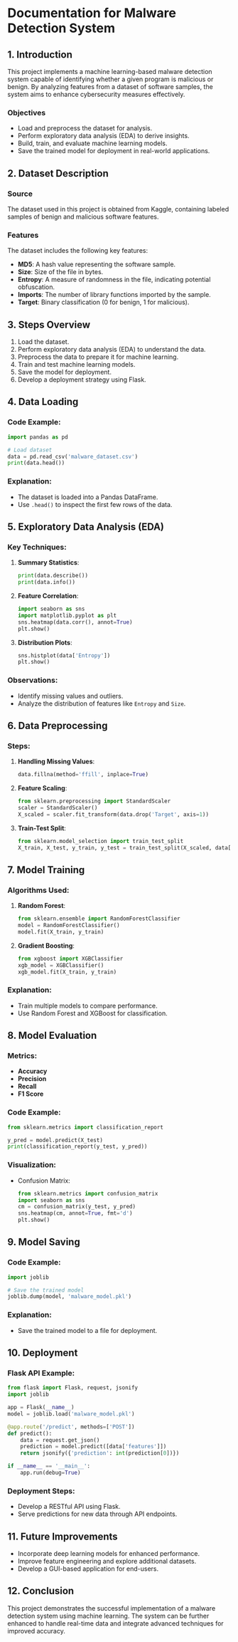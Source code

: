 # Documentation for Malware Detection System

## **1. Introduction**
This project implements a machine learning-based malware detection system capable of identifying whether a given program is malicious or benign. By analyzing features from a dataset of software samples, the system aims to enhance cybersecurity measures effectively.

### **Objectives**
- Load and preprocess the dataset for analysis.
- Perform exploratory data analysis (EDA) to derive insights.
- Build, train, and evaluate machine learning models.
- Save the trained model for deployment in real-world applications.

## **2. Dataset Description**
### **Source**
The dataset used in this project is obtained from Kaggle, containing labeled samples of benign and malicious software features.

### **Features**
The dataset includes the following key features:
- **MD5**: A hash value representing the software sample.
- **Size**: Size of the file in bytes.
- **Entropy**: A measure of randomness in the file, indicating potential obfuscation.
- **Imports**: The number of library functions imported by the sample.
- **Target**: Binary classification (0 for benign, 1 for malicious).

## **3. Steps Overview**
1. Load the dataset.
2. Perform exploratory data analysis (EDA) to understand the data.
3. Preprocess the data to prepare it for machine learning.
4. Train and test machine learning models.
5. Save the model for deployment.
6. Develop a deployment strategy using Flask.

## **4. Data Loading**
### Code Example:
```python
import pandas as pd

# Load dataset
data = pd.read_csv('malware_dataset.csv')
print(data.head())
```

### Explanation:
- The dataset is loaded into a Pandas DataFrame.
- Use `.head()` to inspect the first few rows of the data.

## **5. Exploratory Data Analysis (EDA)**
### Key Techniques:
1. **Summary Statistics**:
    ```python
    print(data.describe())
    print(data.info())
    ```
2. **Feature Correlation**:
    ```python
    import seaborn as sns
    import matplotlib.pyplot as plt
    sns.heatmap(data.corr(), annot=True)
    plt.show()
    ```
3. **Distribution Plots**:
    ```python
    sns.histplot(data['Entropy'])
    plt.show()
    ```

### Observations:
- Identify missing values and outliers.
- Analyze the distribution of features like `Entropy` and `Size`.

## **6. Data Preprocessing**
### Steps:
1. **Handling Missing Values**:
    ```python
    data.fillna(method='ffill', inplace=True)
    ```
2. **Feature Scaling**:
    ```python
    from sklearn.preprocessing import StandardScaler
    scaler = StandardScaler()
    X_scaled = scaler.fit_transform(data.drop('Target', axis=1))
    ```
3. **Train-Test Split**:
    ```python
    from sklearn.model_selection import train_test_split
    X_train, X_test, y_train, y_test = train_test_split(X_scaled, data['Target'], test_size=0.2, random_state=42)
    ```

## **7. Model Training**
### Algorithms Used:
1. **Random Forest**:
    ```python
    from sklearn.ensemble import RandomForestClassifier
    model = RandomForestClassifier()
    model.fit(X_train, y_train)
    ```
2. **Gradient Boosting**:
    ```python
    from xgboost import XGBClassifier
    xgb_model = XGBClassifier()
    xgb_model.fit(X_train, y_train)
    ```

### Explanation:
- Train multiple models to compare performance.
- Use Random Forest and XGBoost for classification.

## **8. Model Evaluation**
### Metrics:
- **Accuracy**
- **Precision**
- **Recall**
- **F1 Score**

### Code Example:
```python
from sklearn.metrics import classification_report

y_pred = model.predict(X_test)
print(classification_report(y_test, y_pred))
```

### Visualization:
- Confusion Matrix:
    ```python
    from sklearn.metrics import confusion_matrix
    import seaborn as sns
    cm = confusion_matrix(y_test, y_pred)
    sns.heatmap(cm, annot=True, fmt='d')
    plt.show()
    ```

## **9. Model Saving**
### Code Example:
```python
import joblib

# Save the trained model
joblib.dump(model, 'malware_model.pkl')
```

### Explanation:
- Save the trained model to a file for deployment.

## **10. Deployment**
### Flask API Example:
```python
from flask import Flask, request, jsonify
import joblib

app = Flask(__name__)
model = joblib.load('malware_model.pkl')

@app.route('/predict', methods=['POST'])
def predict():
    data = request.get_json()
    prediction = model.predict([data['features']])
    return jsonify({'prediction': int(prediction[0])})

if __name__ == '__main__':
    app.run(debug=True)
```

### Deployment Steps:
- Develop a RESTful API using Flask.
- Serve predictions for new data through API endpoints.

## **11. Future Improvements**
- Incorporate deep learning models for enhanced performance.
- Improve feature engineering and explore additional datasets.
- Develop a GUI-based application for end-users.

## **12. Conclusion**
This project demonstrates the successful implementation of a malware detection system using machine learning. The system can be further enhanced to handle real-time data and integrate advanced techniques for improved accuracy.

